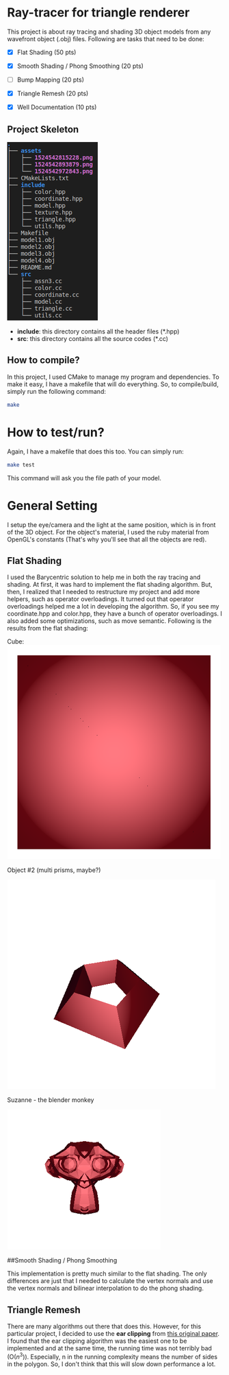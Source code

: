 # Ray-tracer for triangle renderer

This project is about ray tracing and shading 3D object models from any wavefront object (.obj) files. Following are tasks that need to be done:

- [x] Flat Shading (50 pts)
- [x] Smooth Shading / Phong Smoothing (20 pts)
- [ ] Bump Mapping (20 pts)
- [x] Triangle Remesh (20 pts)
- [x] Well Documentation (10 pts)



## Project Skeleton

![1524543142340](assets/1524543142340.png)

* **include**: this directory contains all the header files (*.hpp)
* **src**: this directory contains all the source codes (*.cc)

## How to compile?

In this project, I used CMake to manage my program and dependencies. To make it easy, I have a makefile that will do everything. So, to compile/build, simply run the following command:

```sh
make
```



# How to test/run?

Again, I have a makefile that does this too. You can simply run:

```sh
make test
```

This command will ask you the file path of your model.



# General Setting

I setup the eye/camera and the light at the same position, which is in front of the 3D object. For the object's material, I used the ruby material from OpenGL's constants (That's why you'll see that all the objects are red).



## Flat Shading

I used the Barycentric solution to help me in both the ray tracing and shading. At first, it was hard to implement the flat shading algorithm. But, then, I realized that I needed to restructure my project and add more helpers, such as operator overloadings. It turned out that operator overloadings helped me a lot in developing the algorithm. So, if you see my coordinate.hpp and color.hpp, they have a bunch of operator overloadings. I also added some optimizations, such as move semantic. Following is the results from the flat shading:

Cube:
![1524542815228](assets/1524542815228.png)

Object #2 (multi prisms, maybe?)

![1524542893879](assets/1524542893879.png)

Suzanne - the blender monkey

![1524542972843](assets/1524542972843.png)

##Smooth Shading / Phong Smoothing

This implementation is pretty much similar to the flat shading. The only differences are just that I needed to calculate the vertex normals and use the vertex normals and bilinear interpolation to do the phong shading. 



## Triangle Remesh

There are many algorithms out there that does this. However, for this particular project, I decided to use the **ear clipping** from [this original paper](https://www.geometrictools.com/Documentation/TriangulationByEarClipping.pdf). I found that the ear clipping algorithm was the easiest one to be implemented and at the same time, the running time was not terribly bad (O($n^3$)). Especially, n in the running complexity means the number of sides in the polygon. So, I don't think that this will slow down performance a lot.